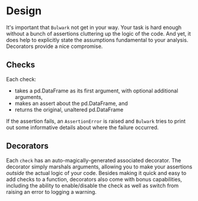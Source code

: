 Design
======

It's important that `Bulwark` not get in your way. Your task is hard
enough without a bunch of assertions cluttering up the logic of the
code. And yet, it does help to explicitly state the assumptions
fundamental to your analysis. Decorators provide a nice compromise.

Checks
------

Each check:

-   takes a pd.DataFrame as its first argument, with optional additional
    arguments,
-   makes an assert about the pd.DataFrame, and
-   returns the original, unaltered pd.DataFrame

If the assertion fails, an `AssertionError` is raised and `Bulwark`
tries to print out some informative details about where the failure
occurred.

Decorators
----------

Each `check` has an auto-magically-generated associated decorator. The
decorator simply marshals arguments, allowing you to make your
assertions *outside* the actual logic of your code. Besides making it
quick and easy to add checks to a function, decorators also come with
bonus capabilities, including the ability to enable/disable the check as
well as switch from raising an error to logging a warning.
